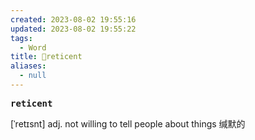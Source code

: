 ```yaml
---
created: 2023-08-02 19:55:16
updated: 2023-08-02 19:55:22
tags:
  - Word
title: 📖reticent
aliases:
  - null
---
```


<pre><strong>reticent</strong></pre>
[ˈretɪsnt]
adj. not willing to tell people about things 缄默的
